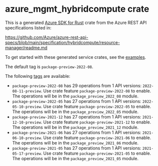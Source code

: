 # azure_mgmt_hybridcompute crate

This is a generated [Azure SDK for Rust](https://github.com/Azure/azure-sdk-for-rust) crate from the Azure REST API specifications listed in:

https://github.com/Azure/azure-rest-api-specs/blob/main/specification/hybridcompute/resource-manager/readme.md

To get started with these generated service crates, see the [examples](https://github.com/Azure/azure-sdk-for-rust/blob/main/services/README.md#examples).

The default tag is `package-preview-2022-08`.

The following [tags](https://github.com/Azure/azure-sdk-for-rust/blob/main/services/tags.md) are available:

- `package-preview-2022-08` has 29 operations from 1 API versions: `2022-08-11-preview`. Use crate feature `package-preview-2022-08` to enable. The operations will be in the `package_preview_2022_08` module.
- `package-preview-2022-05` has 27 operations from 1 API versions: `2022-05-10-preview`. Use crate feature `package-preview-2022-05` to enable. The operations will be in the `package_preview_2022_05` module.
- `package-preview-2021-12` has 27 operations from 1 API versions: `2021-12-10-preview`. Use crate feature `package-preview-2021-12` to enable. The operations will be in the `package_preview_2021_12` module.
- `package-preview-2021-06` has 27 operations from 1 API versions: `2021-06-10-preview`. Use crate feature `package-preview-2021-06` to enable. The operations will be in the `package_preview_2021_06` module.
- `package-preview-2021-05` has 27 operations from 1 API versions: `2021-05-17-preview`. Use crate feature `package-preview-2021-05` to enable. The operations will be in the `package_preview_2021_05` module.